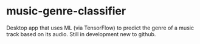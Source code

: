 # music-genre-classifier

Desktop app that uses ML (via TensorFlow) to predict the genre of a music track based on its audio.
Still in development new to github.
